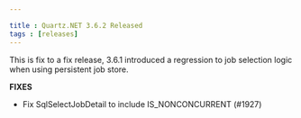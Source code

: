 ```yaml
---

title : Quartz.NET 3.6.2 Released
tags : [releases]
---
```


This is fix to a fix release, 3.6.1 introduced a regression to job selection logic when using persistent job store.

__FIXES__

* Fix SqlSelectJobDetail to include IS_NONCONCURRENT (#1927)

<Download />

